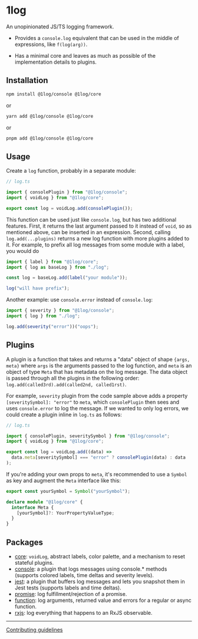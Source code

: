 # 1log

An unopinionated JS/TS logging framework.

- Provides a `console.log` equivalent that can be used in the middle of expressions, like `f(log(arg))`.

- Has a minimal core and leaves as much as possible of the implementation details to plugins.

## Installation

```bash
npm install @1log/console @1log/core
```

or

```bash
yarn add @1log/console @1log/core
```

or

```bash
pnpm add @1log/console @1log/core
```

## Usage

Create a `log` function, probably in a separate module:

```ts
// log.ts

import { consolePlugin } from "@1log/console";
import { voidLog } from "@1log/core";

export const log = voidLog.add(consolePlugin());
```

This function can be used just like `console.log`, but has two additional features. First, it returns the last argument passed to it instead of `void`, so as mentioned above, can be inserted in an expression. Second, calling `log.add(...plugins)` returns a new log function with more plugins added to it. For example, to prefix all log messages from some module with a label, you would do

```ts
import { label } from "@1log/core";
import { log as baseLog } from "./log";

const log = baseLog.add(label("your module"));

log("will have prefix");
```

Another example: use `console.error` instead of `console.log`:

```ts
import { severity } from "@1log/console";
import { log } from "./log";

log.add(severity("error"))("oops");
```

## Plugins

A plugin is a function that takes and returns a "data" object of shape `{args, meta}` where `args` is the arguments passed to the log function, and `meta` is an object of type `Meta` that has metadata on the log message. The data object is passed through all the plugins in the following order: `log.add(called3rd).add(called2nd, called1rst)`.

For example, `severity` plugin from the code sample above adds a property `[severitySymbol]: "error"` to `meta`, which `consolePlugin` then sees and uses `console.error` to log the message. If we wanted to only log errors, we could create a plugin inline in `log.ts` as follows:

```ts
// log.ts

import { consolePlugin, severitySymbol } from "@1log/console";
import { voidLog } from "@1log/core";

export const log = voidLog.add((data) =>
  data.meta[severitySymbol] === "error" ? consolePlugin(data) : data
);
```

If you're adding your own props to `meta`, it's recommended to use a `Symbol` as key and augment the `Meta` interface like this:

```ts
export const yourSymbol = Symbol("yourSymbol");

declare module "@1log/core" {
  interface Meta {
    [yourSymbol]?: YourPropertyValueType;
  }
}
```

## Packages

- [core](https://github.com/ivan7237d/1log/tree/master/packages/core): `voidLog`, abstract labels, color palette, and a mechanism to reset stateful plugins.
- [console](https://github.com/ivan7237d/1log/tree/master/packages/console): a plugin that logs messages using console.\* methods (supports colored labels, time deltas and severity levels).
- [jest](https://github.com/ivan7237d/1log/tree/master/packages/jest): a plugin that buffers log messages and lets you snapshot them in Jest tests (supports labels and time deltas).
- [promise](https://github.com/ivan7237d/1log/tree/master/packages/promise): log fulfillment/rejection of a promise.
- [function](https://github.com/ivan7237d/1log/tree/master/packages/function): log arguments, returned value and errors for a regular or async function.
- [rxjs](https://github.com/ivan7237d/1log/tree/master/packages/rxjs): log everything that happens to an RxJS observable.

---

[Contributing guidelines](https://github.com/ivan7237d/1log/blob/master/.github/CONTRIBUTING.md)
